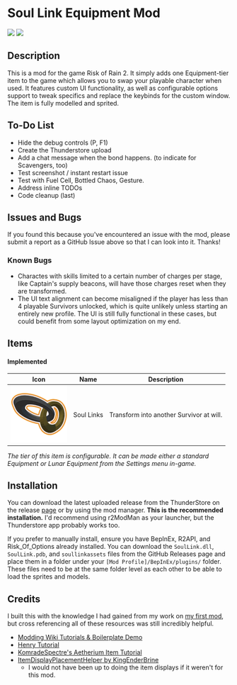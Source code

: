 # Soul Link Equipment Mod
<p>
<img src="https://github.com/yurijserrano/Github-Profile-Readme-Logos/blob/master/programming%20languages/c%23.svg?raw=true" height="50">
<img src="https://github.com/yurijserrano/Github-Profile-Readme-Logos/blob/master/tools/unity.png?raw=true" height=50>
</p>

## Description

This is a mod for the game Risk of Rain 2. It simply adds one Equipment-tier item to the game which allows you to swap your playable character when used. It features custom UI functionality, as well as configurable options support to tweak specifics and replace the keybinds for the custom window. The item is fully modelled and sprited.

## To-Do List
- Hide the debug controls (P, F1)
- Create the Thunderstore upload
- Add a chat message when the bond happens. (to indicate for Scavengers, too)
- Test screenshot / instant restart issue
- Test with Fuel Cell, Bottled Chaos, Gesture.
- Address inline TODOs
- Code cleanup (last)

## Issues and Bugs

If you found this because you've encountered an issue with the mod, please submit a report as a GitHub Issue above so that I can look into it. Thanks!

### Known Bugs
- Charactes with skills limited to a certain number of charges per stage, like Captain's supply beacons, will have those charges reset when they are transformed. 
- The UI text alignment can become misaligned if the player has less than 4 playable Survivors unlocked, which is quite unlikely unless starting an entirely new profile. The UI is still fully functional in these cases, but could benefit from some layout optimization on my end.

## Items

#### Implemented
| Icon | Name | Description |
| --- | --- | --- |
| ![SoulLink Icon](https://github.com/adamhaertter/ROR-SoulLinkEquipment/blob/master/img/SoulLinkIcon.png?raw=true) | Soul Links | Transform into another Survivor at will. |

*The tier of this item is configurable. It can be made either a standard Equipment or Lunar Equipment from the Settings menu in-game.*

## Installation
You can download the latest uploaded release from the ThunderStore on the release [page](https://thunderstore.io/package/BlueBubbee/Prestige_Items_Beta/) or by using the mod manager. **This is the recommended installation.** I'd recommend using r2ModMan as your launcher, but the Thunderstore app probably works too.

If you prefer to manually install, ensure you have BepInEx, R2API, and Risk_Of_Options already installed. You can download the `SoulLink.dll`, `SoulLink.pdb`, and `soullinkassets` files from the GitHub Releases page and place them in a folder under your `[Mod Profile]/BepInEx/plugins/` folder. These files need to be at the same folder level as each other to be able to load the sprites and models. 

## Credits
I built this with the knowledge I had gained from my work on [my first mod](https://github.com/adamhaertter/PrestigeItemsMod/), but cross referencing all of these resources was still incredibly helpful.
- [Modding Wiki Tutorials & Boilerplate Demo](https://risk-of-thunder.github.io/R2Wiki/Mod-Creation/Getting-Started/First-Mod/)
- [Henry Tutorial](https://github.com/ArcPh1r3/HenryTutorial) 
- [KomradeSpectre's Aetherium Item Tutorial](https://www.youtube.com/watch?v=8TsF8elv_m0)
- [ItemDisplayPlacementHelper by KingEnderBrine](https://thunderstore.io/package/KingEnderBrine/ItemDisplayPlacementHelper/)
    - I would not have been up to doing the item displays if it weren't for this mod.
